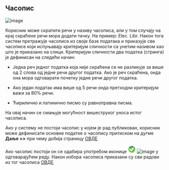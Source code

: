 ## Часопис
 
 ![image](https://user-images.githubusercontent.com/29538544/148198050-1ddd847b-40a4-4c65-965d-943b5cb97cab.png)
 
Корисник може скратити речи у називу часописа, али у том случају на крај скраћене речи мора додати тачку. На пример: Elec. Libr. Након тога систем претражује часописе из своје базе података и приказује све часописе који испуњавају критеријум сличности са унетим називом кao штo je приказaнo нa слици. Критеријум сличности два податка (стринга) је дефинисан на следећи начин: 

-	Једна реч једног податка која није скраћена се не разликује за више од 2 слова од једне речи другог податка. Ако је реч скраћена, онда она мора одговарати почетку једне речи другог податка.

-	Ако један податак има више од 5 речи онда претходни критеријум важи за 80% речи.

-	Ћирилично и латинично писмо су равноправна писма.

На овај начин се смањује могућност вишеструког уноса истог часописа. 

Ако у систему не постоји часопис у којем је рад публикован, корисник може дефинисати основне податке о часопису притиском на дугме **Даље >>** при чему добија страницу [ОВДЕ](podaciOcasopisu.md) 

Ако часопис постоји он се одабира употребом иконице ![image](../../images/pick24.png) ![image](https://user-images.githubusercontent.com/29538544/148198497-39df8e65-0278-4019-a5d4-da1312f7addf.png)
 у одговарајућем реду. Након избора часописа приказани су сви радови из тог часописа [ОВДЕ](spisakRadovaCasopis.md)
